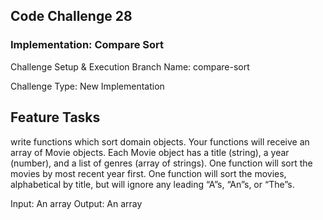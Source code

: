 ## Code Challenge 28

### Implementation: Compare Sort

Challenge Setup & Execution
Branch Name: compare-sort

Challenge Type: New Implementation

## Feature Tasks

write functions which sort domain objects. Your functions will receive an array of Movie objects. Each Movie object has a title (string), a year (number), and a list of genres (array of strings). One function will sort the movies by most recent year first. One function will sort the movies, alphabetical by title, but will ignore any leading “A”s, “An”s, or “The”s.

Input: An array
Output: An array